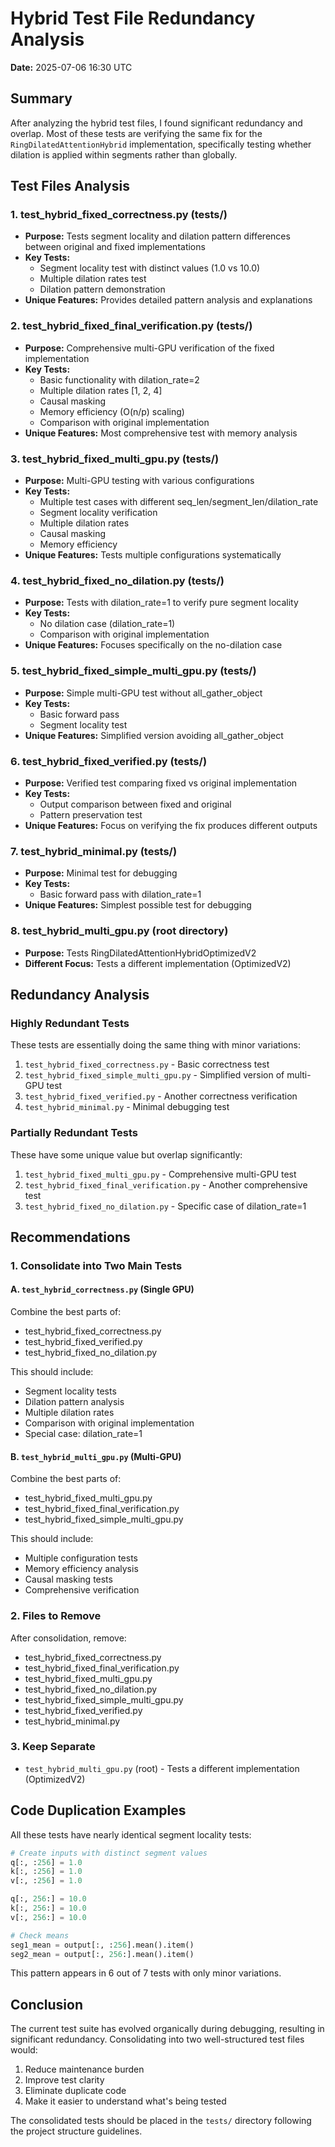 # Hybrid Test File Redundancy Analysis

**Date:** 2025-07-06 16:30 UTC

## Summary

After analyzing the hybrid test files, I found significant redundancy and overlap. Most of these tests are verifying the same fix for the `RingDilatedAttentionHybrid` implementation, specifically testing whether dilation is applied within segments rather than globally.

## Test Files Analysis

### 1. **test_hybrid_fixed_correctness.py** (tests/)
- **Purpose:** Tests segment locality and dilation pattern differences between original and fixed implementations
- **Key Tests:**
  - Segment locality test with distinct values (1.0 vs 10.0)
  - Multiple dilation rates test
  - Dilation pattern demonstration
- **Unique Features:** Provides detailed pattern analysis and explanations

### 2. **test_hybrid_fixed_final_verification.py** (tests/)
- **Purpose:** Comprehensive multi-GPU verification of the fixed implementation
- **Key Tests:**
  - Basic functionality with dilation_rate=2
  - Multiple dilation rates [1, 2, 4]
  - Causal masking
  - Memory efficiency (O(n/p) scaling)
  - Comparison with original implementation
- **Unique Features:** Most comprehensive test with memory analysis

### 3. **test_hybrid_fixed_multi_gpu.py** (tests/)
- **Purpose:** Multi-GPU testing with various configurations
- **Key Tests:**
  - Multiple test cases with different seq_len/segment_len/dilation_rate
  - Segment locality verification
  - Multiple dilation rates
  - Causal masking
  - Memory efficiency
- **Unique Features:** Tests multiple configurations systematically

### 4. **test_hybrid_fixed_no_dilation.py** (tests/)
- **Purpose:** Tests with dilation_rate=1 to verify pure segment locality
- **Key Tests:**
  - No dilation case (dilation_rate=1)
  - Comparison with original implementation
- **Unique Features:** Focuses specifically on the no-dilation case

### 5. **test_hybrid_fixed_simple_multi_gpu.py** (tests/)
- **Purpose:** Simple multi-GPU test without all_gather_object
- **Key Tests:**
  - Basic forward pass
  - Segment locality test
- **Unique Features:** Simplified version avoiding all_gather_object

### 6. **test_hybrid_fixed_verified.py** (tests/)
- **Purpose:** Verified test comparing fixed vs original implementation
- **Key Tests:**
  - Output comparison between fixed and original
  - Pattern preservation test
- **Unique Features:** Focus on verifying the fix produces different outputs

### 7. **test_hybrid_minimal.py** (tests/)
- **Purpose:** Minimal test for debugging
- **Key Tests:**
  - Basic forward pass with dilation_rate=1
- **Unique Features:** Simplest possible test for debugging

### 8. **test_hybrid_multi_gpu.py** (root directory)
- **Purpose:** Tests RingDilatedAttentionHybridOptimizedV2
- **Different Focus:** Tests a different implementation (OptimizedV2)

## Redundancy Analysis

### Highly Redundant Tests
These tests are essentially doing the same thing with minor variations:
1. `test_hybrid_fixed_correctness.py` - Basic correctness test
2. `test_hybrid_fixed_simple_multi_gpu.py` - Simplified version of multi-GPU test
3. `test_hybrid_fixed_verified.py` - Another correctness verification
4. `test_hybrid_minimal.py` - Minimal debugging test

### Partially Redundant Tests
These have some unique value but overlap significantly:
1. `test_hybrid_fixed_multi_gpu.py` - Comprehensive multi-GPU test
2. `test_hybrid_fixed_final_verification.py` - Another comprehensive test
3. `test_hybrid_fixed_no_dilation.py` - Specific case of dilation_rate=1

## Recommendations

### 1. **Consolidate into Two Main Tests**

#### A. `test_hybrid_correctness.py` (Single GPU)
Combine the best parts of:
- test_hybrid_fixed_correctness.py
- test_hybrid_fixed_verified.py
- test_hybrid_fixed_no_dilation.py

This should include:
- Segment locality tests
- Dilation pattern analysis
- Multiple dilation rates
- Comparison with original implementation
- Special case: dilation_rate=1

#### B. `test_hybrid_multi_gpu.py` (Multi-GPU)
Combine the best parts of:
- test_hybrid_fixed_multi_gpu.py
- test_hybrid_fixed_final_verification.py
- test_hybrid_fixed_simple_multi_gpu.py

This should include:
- Multiple configuration tests
- Memory efficiency analysis
- Causal masking tests
- Comprehensive verification

### 2. **Files to Remove**
After consolidation, remove:
- test_hybrid_fixed_correctness.py
- test_hybrid_fixed_final_verification.py
- test_hybrid_fixed_multi_gpu.py
- test_hybrid_fixed_no_dilation.py
- test_hybrid_fixed_simple_multi_gpu.py
- test_hybrid_fixed_verified.py
- test_hybrid_minimal.py

### 3. **Keep Separate**
- `test_hybrid_multi_gpu.py` (root) - Tests a different implementation (OptimizedV2)

## Code Duplication Examples

All these tests have nearly identical segment locality tests:
```python
# Create inputs with distinct segment values
q[:, :256] = 1.0
k[:, :256] = 1.0
v[:, :256] = 1.0

q[:, 256:] = 10.0
k[:, 256:] = 10.0
v[:, 256:] = 10.0

# Check means
seg1_mean = output[:, :256].mean().item()
seg2_mean = output[:, 256:].mean().item()
```

This pattern appears in 6 out of 7 tests with only minor variations.

## Conclusion

The current test suite has evolved organically during debugging, resulting in significant redundancy. Consolidating into two well-structured test files would:
1. Reduce maintenance burden
2. Improve test clarity
3. Eliminate duplicate code
4. Make it easier to understand what's being tested

The consolidated tests should be placed in the `tests/` directory following the project structure guidelines.